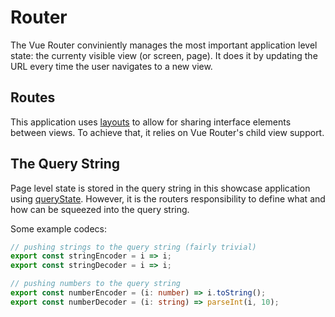 # Router

The Vue Router conviniently manages the most important application level state: the currenty visible view (or screen, page). It does it by updating the URL every time the user navigates to a new view.

## Routes

This application uses [layouts](../layouts) to allow for sharing interface elements between views. To achieve that, it relies on Vue Router's child view support.

## The Query String

Page level state is stored in the query string in this showcase application using [queryState](../queryState). However, it is the routers responsibility to define what and how can be squeezed into the query string.

Some example codecs:

```ts
// pushing strings to the query string (fairly trivial)
export const stringEncoder = i => i;
export const stringDecoder = i => i;

// pushing numbers to the query string
export const numberEncoder = (i: number) => i.toString();
export const numberDecoder = (i: string) => parseInt(i, 10);
```
